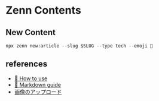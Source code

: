 # Zenn Contents

## New Content

```shell
npx zenn new:article --slug $SLUG --type tech --emoji 🐘
```

## references

- [📘 How to use](https://zenn.dev/zenn/articles/zenn-cli-guide)
- [📘 Markdown guide](https://zenn.dev/zenn/articles/markdown-guide)
- [画像のアップロード](https://zenn.dev/dashboard/uploader)
